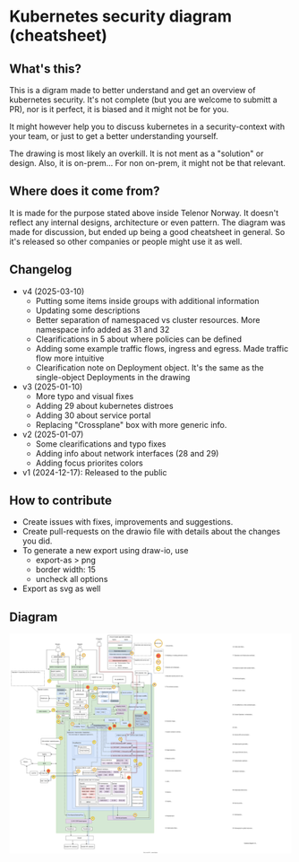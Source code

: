 # Kubernetes security diagram (cheatsheet)

## What's this?

This is a digram made to better understand and get an overview of kubernetes security.
It's not complete (but you are welcome to submitt a PR), nor is it perfect, it is biased and it might not be for you.

It might however help you to discuss kubernetes in a security-context with your team, or just to get a better understanding yourself.

The drawing is most likely an overkill. It is not ment as a "solution" or design.
Also, it is on-prem... For non on-prem, it might not be that relevant.

## Where does it come from?

It is made for the purpose stated above inside Telenor Norway. It doesn't reflect any internal designs, architecture or even pattern. The diagram was made for discussion, but ended up being a good cheatsheet in general. So it's released so other companies or people might use it as well.

## Changelog

* v4 (2025-03-10)
  * Putting some items inside groups with additional information
  * Updating some descriptions
  * Better separation of namespaced vs cluster resources. More namespace info added as 31 and 32
  * Clearifications in 5 about where policies can be defined
  * Adding some example traffic flows, ingress and egress. Made traffic flow more intuitive
  * Clearification note on Deployment object. It's the same as the single-object Deployments in the drawing
* v3 (2025-01-10)
  * More typo and visual fixes
  * Adding 29 about kubernetes distroes
  * Adding 30 about service portal
  * Replacing "Crossplane" box with more generic info.
* v2 (2025-01-07)
  * Some clearifications and typo fixes
  * Adding info about network interfaces (28 and 29)
  * Adding focus priorites colors
* v1 (2024-12-17): Released to the public

## How to contribute

* Create issues with fixes, improvements and suggestions.
* Create pull-requests on the drawio file with details about the changes you did.
* To generate a new export using draw-io, use
  * export-as > png
  * border width: 15
  * uncheck all options
* Export as svg as well

## Diagram

![kubesec-diagram](./kubesec-diagram.svg)

